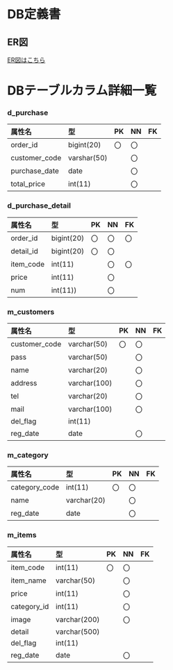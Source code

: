 # DB定義書
## ER図
[ER図はこちら](https://github.com/usagiame/2021sys-design/blob/main/ERzusannpusu.md"ER図はこちら")

# DBテーブルカラム詳細一覧
### d_purchase
|属性名|型|PK|NN|FK|
|:---|:---|:---|:---|:---|
|order_id|bigint(20)|〇|〇||
|customer_code|varshar(50)||〇||
|purchase_date|date||〇||
|total_price|int(11)||〇||

### d_purchase_detail
|属性名|型|PK|NN|FK|
|:---|:---|:---|:---|:---|
|order_id|bigint(20)|〇|〇|〇|
|detail_id|bigint(20)|〇|〇||
|item_code|int(11)||〇|〇|
|price|int(11)||〇||
|num|int(11))||〇||

### m_customers
|属性名|型|PK|NN|FK|
|:---|:---|:---|:---|:---|
|customer_code|varchar(50)|〇|〇||
|pass|varchar(50)||〇||
|name|varchar(20)||〇||
|address|varchar(100)||〇||
|tel|varchar(20)||〇||
|mail|varchar(100)||〇||
|del_flag|int(11)||||
|reg_date|date||〇||

### m_category
|属性名|型|PK|NN|FK|
|:---|:---|:---|:---|:---|
|category_code|int(11)|〇|〇||
|name|varchar(20)||〇||
|reg_date|date||〇||

### m_items
|属性名|型|PK|NN|FK|
|:---|:---|:---|:---|:---|
|item_code|int(11)|〇|〇||
|item_name|varchar(50)||〇||
|price|int(11)||〇||
|category_id|int(11)||〇||
|image|varchar(200)||〇||
|detail|varchar(500)||||
|del_flag|int(11)||||
|reg_date|date||〇||
